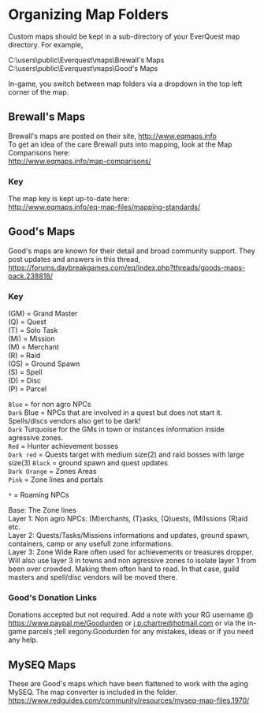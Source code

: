 # Organizing Map Folders
Custom maps should be kept in a sub-directory of your EverQuest map directory. For example,

C:\users\public\Everquest\maps\Brewall's Maps 
C:\users\public\Everquest\maps\Good's Maps

In-game, you switch between map folders via a dropdown in the top left corner of the map.

## Brewall's Maps
Brewall's maps are posted on their  site, http://www.eqmaps.info  
To get an idea of the care Brewall puts into mapping, look at the Map Comparisons here:  
http://www.eqmaps.info/map-comparisons/

### Key
The map key is kept up-to-date here:  
http://www.eqmaps.info/eq-map-files/mapping-standards/

## Good's Maps
Good's maps are known for their detail and broad community support. They post updates and answers in this thread,
https://forums.daybreakgames.com/eq/index.php?threads/goods-maps-pack.238818/

### Key

(GM) = Grand Master                  
(Q) = Quest                          
(T) = Solo Task  
(Mi) = Mission  
(M) = Merchant  
(R) = Raid  
(GS) = Ground Spawn  
(S) = Spell  
(D) = Disc  
(P) = Parcel  

`Blue` = for non agro NPCs  
`Dark` Blue = NPCs that are involved in a quest but does not start it. Spells/discs vendors also get to be dark!  
`Dark` Turquoise for the GMs in town or instances information inside agressive zones.  
`Red` = Hunter achievement bosses  
`Dark red`  = Quests target with medium size(2) and raid bosses with large size(3)
`Black` = ground spawn and quest updates  
`Dark Orange` = Zones Areas  
`Pink` = Zone lines and portals  

`*` = Roaming NPCs  

Base: The Zone lines  
Layer 1: Non agro NPCs: (M)erchants, (T)asks, (Q)uests, (Mi)ssions (R)aid etc.  
Layer 2: Quests/Tasks/Missions informations and updates, ground spawn, containers, camp or any usefull zone informations.  
Layer 3: Zone Wide Rare often used for achievements or treasures dropper. Will also use layer 3 in towns and non agressive zones to isolate layer 1 from been over crowded. Making them often hard to read. In that case, guild masters and spell/disc vendors will be moved there.  

### Good's Donation Links
Donations accepted but not required. Add a note with your RG username @
https://www.paypal.me/Goodurden
or
j.p.chartre@hotmail.com
or
via the in-game parcels
;tell xegony.Goodurden for any mistakes, ideas or if you need any help.

## MySEQ Maps
These are Good's maps which have been flattened to work with the aging MySEQ. The map converter is included in the folder.   
https://www.redguides.com/community/resources/myseq-map-files.1970/